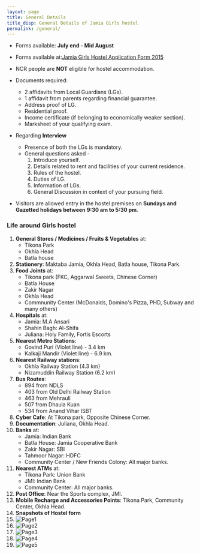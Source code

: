 ```yaml
---
layout: page
title: General Details
title_disp: General Details of Jamia Girls hostel
permalink: /general/
---
```

- Forms available: **July end - Mid August**
- Forms available at:[Jamia Girls Hostel Application Form 2015](http://jmi.ac.in/studyatjamia/hostel/latest/2/detail/129)
- NCR people are **NOT** eligible for hostel accommodation.
- Documents required:
    * 2 affidavits from Local Guardians (LGs).
    * 1 affidavit from parents regarding financial guarantee.
    * Address proof of LG.
    * Residential proof.
    * Income certificate (if belonging to economically weaker section).
    * Marksheet of your qualifying exam.
- Regarding **Interview**
    * Presence of both the LGs is mandatory.
    * General questions asked -
       1. Introduce yourself.
       2. Details related to rent and facilities of your current residence.
       3. Rules of the hostel.
       4. Duties of LG.
       5. Information of LGs.
       6. General Discussion in context of your pursuing field.

- Visitors are allowed entry in the hostel premises on **Sundays and Gazetted holidays between 9:30 am to 5:30 pm**.

### Life around Girls hostel
1. **General Stores / Medicines / Fruits & Vegetables** at:
    - Tikona Park
    - Okhla Head
    - Batla house
11. **Stationery**: Maktaba Jamia, Okhla Head, Batla house, Tikona Park.
4. **Food  Joints** at:
    - Tikona park (FKC, Aggarwal Sweets, Chinese Corner)
    - Batla House
    - Zakir Nagar
    - Okhla Head
    - Commnunity Center (McDonalds, Domino's Pizza, PHD, Subway and many others)
5. **Hospitals** at:
    - Jamia: M.A Ansari
    - Shahin Bagh:  Al-Shifa
    - Juliana: Holy Family, Fortis Escorts
6. **Nearest Metro Stations**:
    - Govind Puri (Violet line) - 3.4 km
    - Kalkaji Mandir (Violet line) - 6.9 km.
7. **Nearest Railway stations**:
    - Okhla Railway Station (4.3 km)
    - Nizamuddin Railway Station (6.2 km)
8. **Bus Routes**:
    - 894 from NDLS
    - 403 from Old Delhi Railway Station
    - 463 from Mehrauli
    - 507 from Dhaula Kuan
    - 534 from Anand Vihar ISBT
9. **Cyber Cafe**: At Tikona park, Opposite Chinese Corner.
10. **Documentation**: Juliana, Okhla Head.
12. **Banks** at:
    - Jamia: Indian Bank
    - Batla House: Jamia Cooperative Bank
    - Zakir Nagar: SBI
    - Tahmoor Nagar: HDFC
    - Community Center / New Friends Colony: All major banks.
13. **Nearest ATMs** at:
    - Tikona Park: Union Bank
    - JMI: Indian Bank
    - Community Center: All major banks.
14. **Post Office**: Near the Sports complex, JMI.
15. **Mobile Recharge and Accessories Points**: Tikona Park, Community Center, Okhla Head.
16. **Snapshots of Hostel form**
17. ![Page1](https://drive.google.com/open?id=0B08CI0RykgKSeWNISl91eU9XQkE)
18. ![Page2](https://drive.google.com/open?id=0B08CI0RykgKSMVNmQlNtR0VQaTQ)
19. ![Page3](https://drive.google.com/open?id=0B08CI0RykgKSTV9xNTgxNnl6bTQ)
20. ![Page4](https://drive.google.com/open?id=0B08CI0RykgKSbU91eGxZbGI3Qjg)
21. ![Page5](https://drive.google.com/open?id=0B08CI0RykgKSWWY4alpHTHhRSGM)


